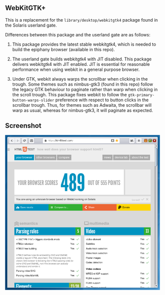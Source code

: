 ## WebKitGTK+

This is a replacement for the `library/desktop/webkitgtk4` package found
in the Solaris userland gate.

Differences between this package and the userland gate are as follows:

  1. This package provides the latest stable webkitgtk4, which is needed
to build the epiphany browser (available in this repo).

  2. The userland gate builds webkitgtk4 with JIT disabled.  This
package delivers webkitgtk4 with JIT enabled.  JIT is essential for
reasonable performance when using webkit in a general purpose browser.

  3. Under GTK, webkit always warps the scrollbar when clicking in the
trough.  Some themes such as nimbus-gtk3 (found in this repo) follow
the legacy GTK behaviour to paginate rather than warp when clicking in
the scroll trough.
  This package fixes webkit to follow the `gtk-primary-button-warps-slider`
preference with respect to button clicks in the scrollbar trough.  Thus,
for themes such as Adwaita, the scrollbar will warp as usual, whereas for
nimbus-gtk3, it will paginate as expected.

## Screenshot
![screenshot](https://raw.githubusercontent.com/RocketMan/solaris-ports/master/components/desktop/webkitgtk4/screenshot.png "Epiphany/WebKitGTK+")